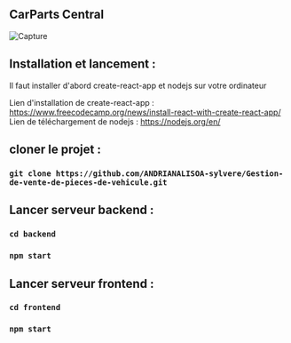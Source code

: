 ## CarParts Central
![Capture](https://github.com/ANDRIANALISOA-sylvere/Gestion-de-vente-de-pieces-de-vehicule/assets/119260104/e357d3e5-5a2a-4896-bac8-27c8d388f257)

## Installation et lancement :

Il faut installer d'abord create-react-app et nodejs sur votre ordinateur

Lien d'installation de create-react-app : https://www.freecodecamp.org/news/install-react-with-create-react-app/
Lien de téléchargement de nodejs : https://nodejs.org/en/

## cloner le projet :

### `git clone https://github.com/ANDRIANALISOA-sylvere/Gestion-de-vente-de-pieces-de-vehicule.git`

## Lancer serveur backend : 

### `cd backend`

### `npm start`

## Lancer serveur frontend :

### `cd frontend`

### `npm start`
